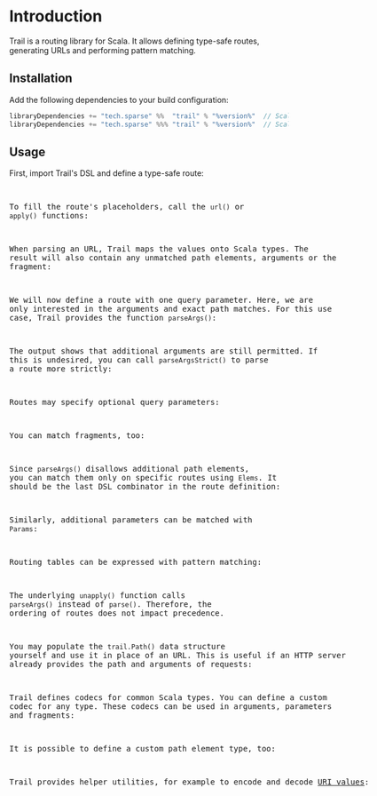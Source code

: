 # Introduction
Trail is a routing library for Scala. It allows defining type-safe routes, generating URLs and performing pattern matching.

## Installation
Add the following dependencies to your build configuration:

```scala
libraryDependencies += "tech.sparse" %%  "trail" % "%version%"  // Scala
libraryDependencies += "tech.sparse" %%% "trail" % "%version%"  // Scala.js, Scala Native
```

## Usage
First, import Trail's DSL and define a type-safe route:
<listing id="route">

To fill the route's placeholders, call the `url()` or `apply()` functions:
<listing id="url">

When parsing an URL, Trail maps the values onto Scala types. The result will also contain any unmatched path elements, arguments or the fragment:
<listing id="parse">

We will now define a route with one query parameter. Here, we are only interested in the arguments and exact path matches. For this use case, Trail provides the function `parseArgs()`:
<listing id="query-params">

The output shows that additional arguments are still permitted. If this is undesired, you can call `parseArgsStrict()` to parse a route more strictly:
<listing id="query-params-strict">

Routes may specify optional query parameters:
<listing id="query-params-opt">

You can match fragments, too:
<listing id="query-fragment">

Since `parseArgs()` disallows additional path elements, you can match them only on specific routes using `Elems`. It should be the last DSL combinator in the route definition:
<listing id="additional-elems">

Similarly, additional parameters can be matched with `Params`:
<listing id="additional-params">

Routing tables can be expressed with pattern matching:
<listing id="routing-table">

The underlying `unapply()` function calls `parseArgs()` instead of `parse()`. Therefore, the ordering of routes does not impact precedence.

You may populate the `trail.Path()` data structure yourself and use it in place of an URL. This is useful if an HTTP server already provides the path and arguments of requests:
<listing id="parse-path">

Trail defines codecs for common Scala types. You can define a custom codec for any type. These codecs can be used in arguments, parameters and fragments:
<listing id="custom-codec">

It is possible to define a custom path element type, too:
<listing id="custom-path-elem">

Trail provides helper utilities, for example to encode and decode [URI values](https://en.wikipedia.org/wiki/Percent-encoding):
<listing id="uri-values">
